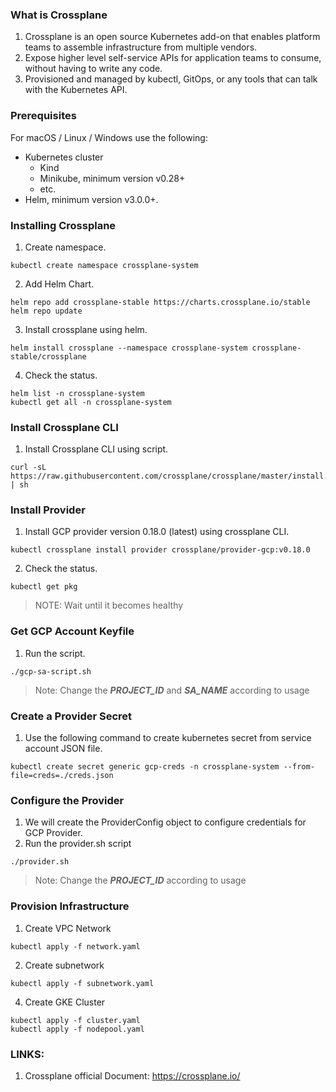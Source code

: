 ### What is Crossplane 
1. Crossplane is an open source Kubernetes add-on that enables platform teams to assemble infrastructure from multiple vendors.
2. Expose higher level self-service APIs for application teams to consume, without having to write any code.
3. Provisioned and managed by kubectl, GitOps, or any tools that can talk with the Kubernetes API.

### Prerequisites
For macOS / Linux / Windows use the following:
- Kubernetes cluster
    - Kind
    - Minikube, minimum version v0.28+
    - etc.
- Helm, minimum version v3.0.0+.

### Installing Crossplane

1. Create namespace.
```
kubectl create namespace crossplane-system
```
2. Add Helm Chart.
```
helm repo add crossplane-stable https://charts.crossplane.io/stable
helm repo update
```
3. Install crossplane using helm.
```
helm install crossplane --namespace crossplane-system crossplane-stable/crossplane
```
4. Check the status.
```
helm list -n crossplane-system
kubectl get all -n crossplane-system
``` 
### Install Crossplane CLI

1. Install Crossplane CLI using script.
```
curl -sL https://raw.githubusercontent.com/crossplane/crossplane/master/install.sh | sh
```
### Install Provider

1. Install GCP provider version 0.18.0 (latest)  using crossplane CLI.
```
kubectl crossplane install provider crossplane/provider-gcp:v0.18.0
```
2. Check the status.
```
kubectl get pkg
```
> NOTE: Wait until it becomes healthy

### Get GCP Account Keyfile

1. Run the script.
```
./gcp-sa-script.sh
```
> Note: Change the ***PROJECT_ID*** and ***SA_NAME*** according to usage 

### Create a Provider Secret

1. Use the following command to create kubernetes secret from service account JSON file. 
```
kubectl create secret generic gcp-creds -n crossplane-system --from-file=creds=./creds.json
```
### Configure the Provider

1. We will create the ProviderConfig object to configure credentials for GCP Provider.
2. Run the provider.sh script
```
./provider.sh
```
> Note: Change the ***PROJECT_ID*** according to usage

### Provision Infrastructure

1. Create VPC Network
```
kubectl apply -f network.yaml
```
2. Create subnetwork
```
kubectl apply -f subnetwork.yaml
```
4. Create GKE Cluster
```
kubectl apply -f cluster.yaml
kubectl apply -f nodepool.yaml
```

### LINKS:

1. Crossplane official Document: https://crossplane.io/
